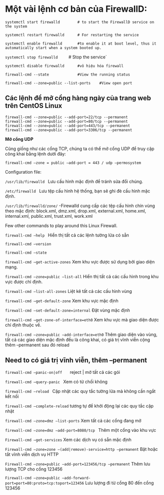 # Một vài lệnh cơ bản của FirewallD:

`systemctl start firewalld        # to start the FirewallD service on the system`

`systemctl restart firewalld      # For restarting the service`

`systemctl enable firewalld       #to enable it at boot level, thus it automatically start when a system booted up.`

`systemctl stop firewalld`         # Stop the service`

`systemctl disable firewalld      #vô hiệu hóa firewall`

`firewall-cmd --state             #View the running status`

`firewall-cmd --zone=public --list-ports    #View open port`

## Các lệnh để mở cổng hàng ngày của trang web trên CentOS Linux

```
firewall-cmd --zone=public --add-port=22/tcp --permanent
firewall-cmd --zone=public --add-port=80/tcp --permanent
firewall-cmd --zone=public --add-port=443/tcp --permanent
firewall-cmd --zone=public --add-port=3306/tcp --permanent
```

**Mở cổng UDP**

Cũng giống như các cổng TCP, chúng ta có thể mở cổng UDP để truy cập công khai bằng lệnh dưới đây:

`firewall-cmd –zone = public –add-port = 443 / udp –permosystem`

Configuration file:

`/usr/lib/firewalld ` Lưu cấu hình mặc định để tránh sửa đổi chúng.

`/etc/firewalld ` Lưu tệp cấu hình hệ thống, bạn sẽ ghi đè cấu hình mặc định.

`/usr/lib/firewalld/zone/` -Firewalld cung cấp các tệp cấu hình chín vùng theo mặc định: block.xml, dmz.xml, drop.xml, external.xml, home.xml, internal.xml, public.xml, trust.xml, work.xml

Few other commands to play around this Linux Firewall.

`firewall-cmd –help ` Hiển thị tất cả các lệnh tường lửa có sẵn

`firewall-cmd –version`

`firewall-cmd –state`

`firewall-cmd –get-active-zones` Xem khu vực được sử dụng bởi giao diện mạng.

`firewall-cmd –zone=public –list-all` Hiển thị tất cả các cấu hình trong khu vực được chỉ định.

`firewall-cmd –list-all-zones` Liệt kê tất cả các cấu hình vùng

`firewall-cmd –get-default-zone` Xem khu vực mặc định

`firewall-cmd –set-default-zone=internal` Đặt vùng mặc định

`firewall-cmd –get-zone-of-interface=eth0` Xem khu vực mà giao diện được chỉ định thuộc về.

`firewall-cmd –zone=public –add-interface=eth0` Thêm giao diện vào vùng, tất cả các giao diện mặc định đều là công khai, có giá trị vĩnh viễn cộng thêm –permanent sau đó reload


## Need to có giá trị vĩnh viễn, thêm –permanent

`firewall-cmd –panic-on|off   ` reject | mở tất cả các gói

`firewall-cmd –query-panic ` Xem có từ chối không

`firewall-cmd –reload ` Cập nhật các quy tắc tường lửa mà không cần ngắt kết nối

`firewall-cmd –complete-reload` tương tự để khởi động lại các quy tắc cập nhật

`firewall-cmd –zone=dmz –list-ports` Xem tất cả các cổng đang mở

`firewall-cmd –zone=dmz –add-port=8080/tcp `  Thêm một cổng vào khu vực

`Firewall-cmd –get-services` Xem các dịch vụ có sẵn mặc định

`Firewall-cmd –zone=zone –(add|remove)-service=http –permanent` Bật hoặc tắt vĩnh viễn dịch vụ HTTP

`Firewall-cmd –zone=public –add-port=123456/tcp –permanent`  Thêm lưu lượng TCP cho cổng 123456

`Firewall-cmd –zone=public –add-forward-port=port=80:proto=tcp:toport=123456` Lưu lượng đi từ cổng 80 đến cổng 123456
